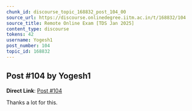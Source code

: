 ```yaml
---
chunk_id: discourse_topic_168832_post_104_00
source_url: https://discourse.onlinedegree.iitm.ac.in/t/168832/104
source_title: Remote Online Exam [TDS Jan 2025]
content_type: discourse
tokens: 42
username: Yogesh1
post_number: 104
topic_id: 168832
---
```


## Post #104 by Yogesh1

**Direct Link**: [Post #104](https://discourse.onlinedegree.iitm.ac.in/t/168832/104)

Thanks a lot for this.
